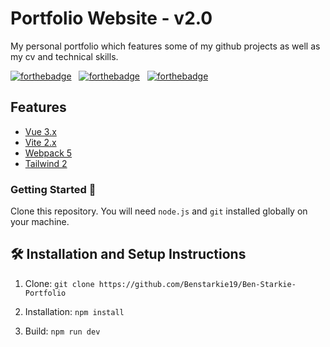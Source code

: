 # Portfolio Website - v2.0

My personal portfolio which features some of my github projects as well as my cv and technical skills.

[![forthebadge](https://forthebadge.com/images/badges/built-with-love.svg)](https://forthebadge.com) &nbsp;
[![forthebadge](https://forthebadge.com/images/badges/made-with-javascript.svg)](https://forthebadge.com) &nbsp;
[![forthebadge](https://forthebadge.com/images/badges/uses-html.svg)](https://forthebadge.com)

## Features
- [Vue 3.x](https://vuejs.org/)
- [Vite 2.x](https://github.com/vitejs/vite)
- [Webpack 5](https://webpack.js.org/)
- [Tailwind 2](https://tailwindcss.com)

### Getting Started 🚀

Clone this repository. You will need `node.js` and `git` installed globally on your machine.

## 🛠 Installation and Setup Instructions

1. Clone: `git clone https://github.com/Benstarkie19/Ben-Starkie-Portfolio`

2. Installation: `npm install`

3. Build: `npm run dev`



